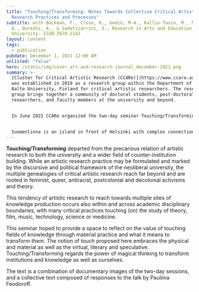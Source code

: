 ```yaml
---
title: "Touching/Transforming: Notes Towards Collective Critical Artistic
  Research Practices and Processes"
subtitle: with Bäckman, F., Close, R., Godin, M-A., Kallio-Tavin, M., Mehta, A.
  A., Qureshi, A., & Sadatizarrini, S., Research in Arts and Education, 4. Aalto
  University. ISSN 2670-2142
layout: content
tags:
  - publication
pubdate: December 1, 2021 12:00 AM
unlisted: "false"
hero: /static/img/cover_art-and-research-journal_december-2021.png
summary: >-
  [Cluster for Critical Artistic Research (CCARe)](https://www.ccare.aalto.fi/)
  was established in 2019 as a research group within the Department of Art at
  Aalto University, Finland for critical artistic researchers. The research
  group brings together a community of doctoral students, post-doctoral
  researchers, and faculty members at the university and beyond.


  In June 2021 CCARe organized the two-day seminar Touching/Transforming in Suomenlinna at HIAP (Helsinki International Artist Programme) and online. This seminar was centred around a public-online talk by Skolt Sámi theatre director and artivist Pauliina Feodoroff (2021).


  Suomenlinna is an island in front of Helsinki with complex connections to Finland’s socio-political histories. The main attraction of the island is the fortress, which was built in 1748, a few years before a land reform popularly known as the Great Partition. Pauliina’s talk addressed, among other things, this and various other moments in history when land has been appropriated, privatized or resold for profit in imperial and colonial nation-building projects in the Finnish context. The subject of land uses and care for the land was a central thread in the discussions that ensued.
---
```

**Touching/Transforming** departed from the precarious relation of artistic research to both the university and a wider field of counter-institution building. While an artistic research practice may be formulated and marked by the discursive and political framework of the neoliberal university, the multiple genealogies of critical artistic research reach far beyond and are rooted in feminist, queer, antiracist, postcolonial and decolonial activisms and theory.

This tendency of artistic research to reach towards multiple sites of knowledge production occurs also within and across academic disciplinary boundaries, with many critical practices touching (on) the study of theory, film, music, technology, science or medicine.

This seminar hoped to provide a space to reflect on the value of touching fields of knowledge through material practice and what it means to transform them. The notion of touch proposed here embraces the physical and material as well as the virtual, literary and speculative. Touching/Transforming regards the power of magical thinking to transform institutions and knowledge as well as ourselves. 

The text is a combination of documentary images of the two-day sessions, and a collective text composed of responses to the talk by Pauliina Feodoroff.
